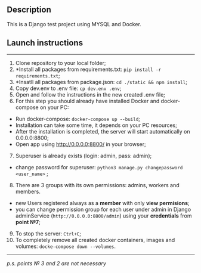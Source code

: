 ## Description
This is a Django test project using MYSQL and Docker.


## Launch instructions
_____

1. Clone repository to your local folder;
2. *Install all packages from requirements.txt: ```pip install -r requirements.txt```;
3. *Insatll all packages from package.json: ```cd ./static && npm install```;
4. Copy dev.env to .env file: ```cp dev.env .env```;
5. Open and follow the instructions in the new created .env file;
6. For this step you should already have installed Docker and docker-compose on your PC:
- Run docker-compose: ```docker-compose up --build```;
- Installation can take some time, it depends on your PC resources;
- After the installation is completed, the server will start automatically on 0.0.0.0:8800;
- Open app using http://0.0.0.0:8800/ in your browser;
7. Superuser is already exists (login: admin, pass: admin);
- change password for superuser: ```python3 manage.py changepassword <user_name>``` ;
8. There are 3 groups with its own permissions: admins, workers and members.
- new Users registered always as a **member** with only **view permisions**;
- you can change permission group for each user under admin in Django adminService (```http://0.0.0.0:8800/admin```) using your **credentials** from **point №7**;
9. To stop the server: ```Ctrl+C```;
10. To completely remove all created docker containers, images and volumes: ```docke-compose down --volumes```.

_____
*p.s. points № 3 and 2 are not necessary* 